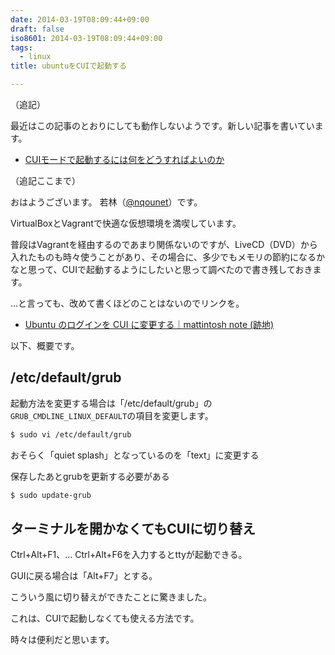 ```yaml
---
date: 2014-03-19T08:09:44+09:00
draft: false
iso8601: 2014-03-19T08:09:44+09:00
tags:
  - linux
title: ubuntuをCUIで起動する

---
```


（追記）

最近はこの記事のとおりにしても動作しないようです。新しい記事を書いています。

- [CUIモードで起動するには何をどうすればよいのか](/2017/05/13/172528/)

（追記ここまで）

おはようございます。
若林（[@nqounet](https://twitter.com/nqounet)）です。

VirtualBoxとVagrantで快適な仮想環境を満喫しています。

普段はVagrantを経由するのであまり関係ないのですが、LiveCD（DVD）から入れたものも時々使うことがあり、その場合に、多少でもメモリの節約になるかなと思って、CUIで起動するようにしたいと思って調べたので書き残しておきます。

…と言っても、改めて書くほどのことはないのでリンクを。

<ul>
<li><a href="http://mattintosh.blog.so-net.ne.jp/2012-02-28_ubuntu_login_cui">Ubuntu のログインを CUI に変更する｜mattintosh note (跡地)</a></li>
</ul>

以下、概要です。

<h2>/etc/default/grub</h2>

起動方法を変更する場合は「/etc/default/grub」の<code>GRUB_CMDLINE_LINUX_DEFAULT</code>の項目を変更します。

```bash
$ sudo vi /etc/default/grub
```

おそらく「quiet splash」となっているのを「text」に変更する

保存したあとgrubを更新する必要がある

```bash
$ sudo update-grub
```

<h2>ターミナルを開かなくてもCUIに切り替え</h2>

Ctrl+Alt+F1、... Ctrl+Alt+F6を入力するとttyが起動できる。

GUIに戻る場合は「Alt+F7」とする。

こういう風に切り替えができたことに驚きました。

これは、CUIで起動しなくても使える方法です。

時々は便利だと思います。
